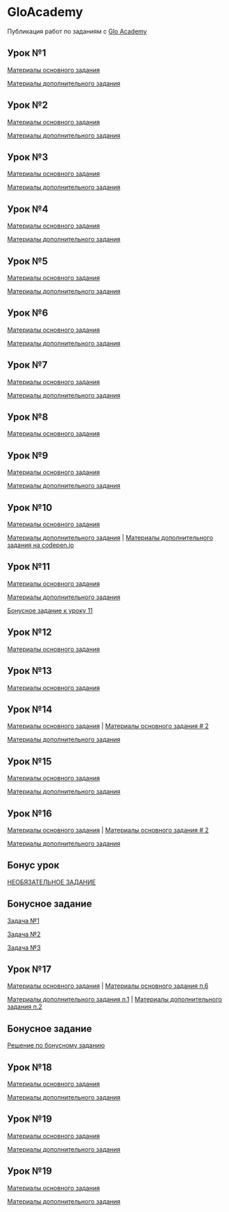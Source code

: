 # GloAcademy
Публикация работ по заданиям с [Glo Academy](https://glo-academy.ru/)

## Урок №1
[Материалы основного задания](https://github.com/Ckopn84/GloAcademy/tree/lesson01/lesson01)

[Материалы дополнительного задания](https://github.com/Ckopn84/GloAcademy/tree/lesson01)

## Урок №2
[Материалы основного задания](https://github.com/Ckopn84/GloAcademy/tree/lesson02/lesson02)

[Материалы дополнительного задания](https://github.com/Ckopn84/GloAcademy/tree/hard/hard/lesson02)

## Урок №3
[Материалы основного задания](https://github.com/Ckopn84/GloAcademy/tree/lesson03/lesson03)

[Материалы дополнительного задания](https://github.com/Ckopn84/GloAcademy/tree/hard/hard/lesson03)

## Урок №4
[Материалы основного задания](https://github.com/Ckopn84/GloAcademy/tree/lesson04/lesson04)

[Материалы дополнительного задания](https://github.com/Ckopn84/GloAcademy/tree/hard/hard/lesson04)

## Урок №5
[Материалы основного задания](https://github.com/Ckopn84/GloAcademy/tree/lesson05/lesson05)

[Материалы дополнительного задания](https://github.com/Ckopn84/GloAcademy/tree/hard/hard/lesson05)

## Урок №6
[Материалы основного задания](https://github.com/Ckopn84/GloAcademy/tree/lesson06/lesson06)

[Материалы дополнительного задания](https://github.com/Ckopn84/GloAcademy/tree/hard/hard/lesson06)

## Урок №7
[Материалы основного задания](https://github.com/Ckopn84/GloAcademy/tree/lesson7/lesson07)

[Материалы дополнительного задания](https://github.com/Ckopn84/GloAcademy/tree/hard/hard/lesson07)

## Урок №8
[Материалы основного задания](https://github.com/Ckopn84/GloAcademy/tree/lesson08/lesson08)

## Урок №9
[Материалы основного задания](https://github.com/Ckopn84/GloAcademy/tree/lesson09/lesson09)

[Материалы дополнительного задания](https://github.com/Ckopn84/GloAcademy/tree/hard/hard/lesson09)

## Урок №10
[Материалы основного задания](https://github.com/Ckopn84/GloAcademy/tree/lesson10/lesson10)

[Материалы дополнительного задания](https://github.com/Ckopn84/GloAcademy/tree/hard/hard/lesson10) | 
[Материалы дополнительного задания на codepen.io](https://codepen.io/ckopn84/pen/vYOBVjw)

## Урок №11
[Материалы основного задания](https://github.com/Ckopn84/GloAcademy/tree/lesson11/lesson11)

[Материалы дополнительного задания](https://github.com/Ckopn84/GloAcademy/tree/hard/hard/lesson11)

[Бонусное задание к уроку 11](https://github.com/Ckopn84/GloAcademy/tree/hard/hard/lesson11bonus)

## Урок №12
[Материалы основного задания](https://github.com/Ckopn84/GloAcademy/tree/lesson12/lesson12)

## Урок №13
[Материалы основного задания](https://github.com/Ckopn84/GloAcademy/tree/lesson13/lesson13)

## Урок №14
[Материалы основного задания](https://github.com/Ckopn84/GloAcademy/tree/lesson14/lesson14) | 
[Материалы основного задания # 2](https://github.com/Ckopn84/GloAcademy/tree/lesson14_2/lesson14_2)

[Материалы дополнительного задания](https://github.com/Ckopn84/GloAcademy/tree/hard/hard/lesson14)

## Урок №15
[Материалы основного задания](https://github.com/Ckopn84/GloAcademy/tree/lesson15/lesson15)

[Материалы дополнительного задания](https://github.com/Ckopn84/GloAcademy/tree/hard/hard/lesson15)

## Урок №16
[Материалы основного задания](https://github.com/Ckopn84/GloAcademy/tree/lesson16/lesson16) | 
[Материалы основного задания # 2](https://github.com/Ckopn84/GloAcademy/tree/lesson16_2/lesson16_2)

[Материалы дополнительного задания](https://github.com/Ckopn84/GloAcademy/tree/hard/hard/lesson16)

## Бонус урок
[НЕОБЯЗАТЕЛЬНОЕ ЗАДАНИЕ](https://codepen.io/ckopn84/pen/dyoMBBm)

## Бонусное задание
[Задача №1](https://codepen.io/ckopn84/pen/wvaWwgd)

[Задача №2](https://codepen.io/ckopn84/pen/wvaWwbm)

[Задача №3](https://codepen.io/ckopn84/pen/LYVZYYZ)

## Урок №17
[Материалы основного задания](https://github.com/Ckopn84/GloAcademy/tree/Lesson17/lesson17) | 
[Материалы основного задания п.6](https://github.com/Ckopn84/GloAcademy/tree/Lesson17/lesson17p6)

[Материалы дополнительного задания п.1](https://github.com/Ckopn84/GloAcademy/tree/hard/hard/lesson17p1) | 
[Материалы дополнительного задания п.2](https://github.com/Ckopn84/GloAcademy/tree/hard/hard/lesson17p2)

## Бонусное задание
[Решение по бонусному заданию](https://codepen.io/ckopn84/pen/eYNzxzM)

## Урок №18
[Материалы основного задания](https://github.com/Ckopn84/GloAcademy/tree/lesson18/lesson18)

[Материалы дополнительного задания](https://github.com/Ckopn84/GloAcademy/tree/hard/hard/lesson18)

## Урок №19
[Материалы основного задания](https://github.com/Ckopn84/GloAcademy/tree/lesson19/lesson19)

[Материалы дополнительного задания](https://github.com/Ckopn84/GloAcademy/tree/hard/hard/lesson19)


## Урок №19
[Материалы основного задания](https://github.com/Ckopn84/GloAcademy/tree/lesson20/lesson20)

[Материалы дополнительного задания](https://github.com/Ckopn84/GloAcademy/tree/hard/hard/lesson20)
